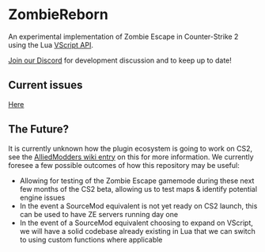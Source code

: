 # ZombieReborn

An experimental implementation of Zombie Escape in Counter-Strike 2 using the Lua [VScript API](https://cs2.poggu.me/dumped-data/vscript-list).

[Join our Discord](https://discord.gg/QsSGf9ZEVs) for development discussion and to keep up to date!

## Current issues
[Here](issues.md)

## The Future?

It is currently unknown how the plugin ecosystem is going to work on CS2, see the [AlliedModders wiki entry](https://wiki.alliedmods.net/Introduction_to_SourceMod_Plugins#Will_SourceMod_support_Source_2.3F_Will_plugins_for_existing_games_continue_to_work_if_they_are_ported.3F) on this for more information. We currently foresee a few possible outcomes of how this repository may be useful:

- Allowing for testing of the Zombie Escape gamemode during these next few months of the CS2 beta, allowing us to test maps & identify potential engine issues
- In the event a SourceMod equivalent is not yet ready on CS2 launch, this can be used to have ZE servers running day one
- In the event of a SourceMod equivalent choosing to expand on VScript, we will have a solid codebase already existing in Lua that we can switch to using custom functions where applicable